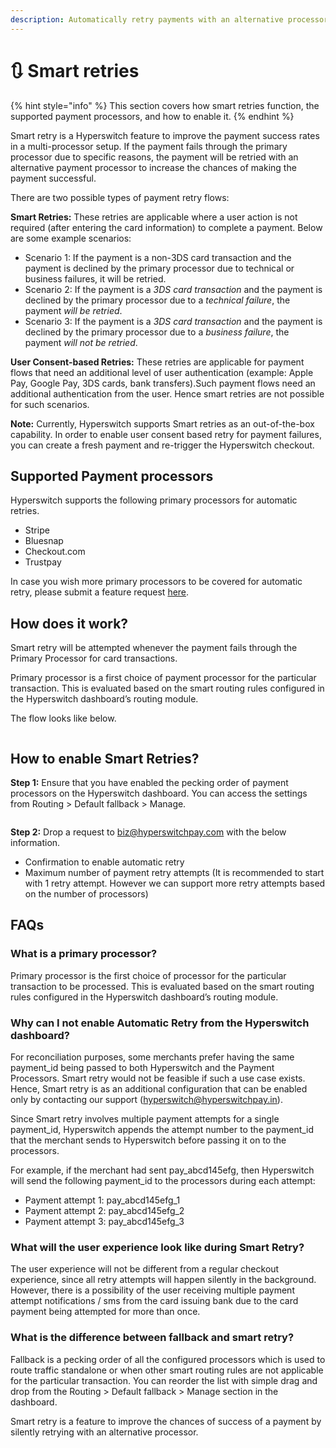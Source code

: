```yaml
---
description: Automatically retry payments with an alternative processor
---
```


# 🔃 Smart retries

{% hint style="info" %}
This section covers how smart retries function, the supported payment processors, and how to enable it.
{% endhint %}

Smart retry is a Hyperswitch feature to improve the payment success rates in a multi-processor setup. If the payment fails through the primary processor due to specific reasons, the payment will be retried with an alternative payment processor to increase the chances of making the payment successful.

There are two possible types of payment retry flows:

**Smart Retries:** These retries are applicable where a user action is not required (after entering the card information) to complete a payment. Below are some example scenarios:

* Scenario 1: If the payment is a non-3DS card transaction and the payment is declined by the primary processor due to technical or business failures, it will be retried.
* Scenario 2: If the payment is a _3DS card transaction_ and the payment is declined by the primary processor due to a _technical failure_, the payment _will be retried_.
* Scenario 3: If the payment is a _3DS card transaction_ and the payment is declined by the primary processor due to a _business failure_, the payment _will not be retried_.

**User Consent-based Retries:** These retries are applicable for payment flows that need an additional level of user authentication (example: Apple Pay, Google Pay, 3DS cards, bank transfers).Such payment flows need an additional authentication from the user. Hence smart retries are not possible for such scenarios.

**Note:** Currently, Hyperswitch supports Smart retries as an out-of-the-box capability. In order to enable user consent based retry for payment failures, you can create a fresh payment and re-trigger the Hyperswitch checkout.

## Supported Payment processors

Hyperswitch supports the following primary processors for automatic retries.

* Stripe
* Bluesnap
* Checkout.com
* Trustpay

In case you wish more primary processors to be covered for automatic retry, please submit a feature request [here](https://github.com/hyperswitchpay/hyperswitch/discussions/new?category=ideas-feature-requests).

## How does it work?

Smart retry will be attempted whenever the payment fails through the Primary Processor for card transactions.

Primary processor is a first choice of payment processor for the particular transaction. This is evaluated based on the smart routing rules configured in the Hyperswitch dashboard’s routing module.

The flow looks like below.

<figure><img src="../.gitbook/assets/smartRetry-arch.png" alt=""><figcaption></figcaption></figure>

## How to enable Smart Retries?

**Step 1:** Ensure that you have enabled the pecking order of payment processors on the Hyperswitch dashboard. You can access the settings from Routing > Default fallback > Manage.

<figure><img src="../.gitbook/assets/smartretry-1 (2).png" alt=""><figcaption></figcaption></figure>

**Step 2:** Drop a request to biz@hyperswitchpay.com with the below information.

* Confirmation to enable automatic retry
* Maximum number of payment retry attempts (It is recommended to start with 1 retry attempt. However we can support more retry attempts based on the number of processors)

## FAQs

### What is a primary processor?

Primary processor is the first choice of processor for the particular transaction to be processed. This is evaluated based on the smart routing rules configured in the Hyperswitch dashboard’s routing module.

### Why can I not enable Automatic Retry from the Hyperswitch dashboard?

For reconciliation purposes, some merchants prefer having the same payment\_id being passed to both Hyperswitch and the Payment Processors. Smart retry would not be feasible if such a use case exists. Hence, Smart retry is as an additional configuration that can be enabled only by contacting our support (hyperswitch@hyperswitchpay.in).

Since Smart retry involves multiple payment attempts for a single payment\_id, Hyperswitch appends the attempt number to the payment\_id that the merchant sends to Hyperswitch before passing it on to the processors.

For example, if the merchant had sent pay\_abcd145efg, then Hyperswitch will send the following payment\_id to the processors during each attempt:

* Payment attempt 1: pay\_abcd145efg\_1
* Payment attempt 2: pay\_abcd145efg\_2
* Payment attempt 3: pay\_abcd145efg\_3

### What will the user experience look like during Smart Retry?

The user experience will not be different from a regular checkout experience, since all retry attempts will happen silently in the background. However, there is a possibility of the user receiving multiple payment attempt notifications / sms from the card issuing bank due to the card payment being attempted for more than once.

### What is the difference between fallback and smart retry?

Fallback is a pecking order of all the configured processors which is used to route traffic standalone or when other smart routing rules are not applicable for the particular transaction. You can reorder the list with simple drag and drop from the Routing > Default fallback > Manage section in the dashboard.

Smart retry is a feature to improve the chances of success of a payment by silently retrying with an alternative processor.
